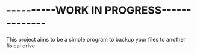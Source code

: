 # ----------WORK IN PROGRESS--------------

This project aims to be a simple program to backup your files to another fisical drive
